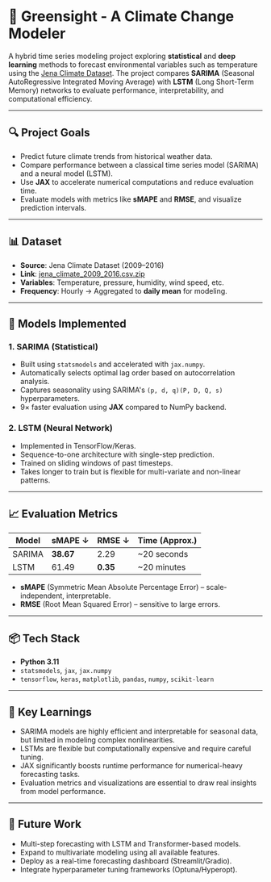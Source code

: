 # 🌱 Greensight - A Climate Change Modeler

A hybrid time series modeling project exploring **statistical** and **deep learning** methods to forecast environmental variables such as temperature using the [Jena Climate Dataset](https://storage.googleapis.com/tensorflow/tf-keras-datasets/jena_climate_2009_2016.csv.zip). The project compares **SARIMA** (Seasonal AutoRegressive Integrated Moving Average) with **LSTM** (Long Short-Term Memory) networks to evaluate performance, interpretability, and computational efficiency.

---

## 🔍 Project Goals

- Predict future climate trends from historical weather data.
- Compare performance between a classical time series model (SARIMA) and a neural model (LSTM).
- Use **JAX** to accelerate numerical computations and reduce evaluation time.
- Evaluate models with metrics like **sMAPE** and **RMSE**, and visualize prediction intervals.

---

## 📊 Dataset

- **Source**: Jena Climate Dataset (2009–2016)  
- **Link**: [jena_climate_2009_2016.csv.zip](https://storage.googleapis.com/tensorflow/tf-keras-datasets/jena_climate_2009_2016.csv.zip)  
- **Variables**: Temperature, pressure, humidity, wind speed, etc.  
- **Frequency**: Hourly → Aggregated to **daily mean** for modeling.

---

## 🧠 Models Implemented

### 1. **SARIMA (Statistical)**
- Built using `statsmodels` and accelerated with `jax.numpy`.
- Automatically selects optimal lag order based on autocorrelation analysis.
- Captures seasonality using SARIMA's `(p, d, q)(P, D, Q, s)` hyperparameters.
- 9× faster evaluation using **JAX** compared to NumPy backend.

### 2. **LSTM (Neural Network)**
- Implemented in TensorFlow/Keras.
- Sequence-to-one architecture with single-step prediction.
- Trained on sliding windows of past timesteps.
- Takes longer to train but is flexible for multi-variate and non-linear patterns.

---

## 📈 Evaluation Metrics

| Model  | sMAPE ↓ | RMSE ↓ | Time (Approx.) |
|--------|---------|--------|----------------|
| SARIMA | **38.67** | 2.29   | ~20 seconds     |
| LSTM   | 61.49    | **0.35** | ~20 minutes     |

- **sMAPE** (Symmetric Mean Absolute Percentage Error) – scale-independent, interpretable.
- **RMSE** (Root Mean Squared Error) – sensitive to large errors.

---

## 📦 Tech Stack

- **Python 3.11**
- `statsmodels`, `jax`, `jax.numpy`
- `tensorflow`, `keras`, `matplotlib`, `pandas`, `numpy`, `scikit-learn`

---

## 📌 Key Learnings

- SARIMA models are highly efficient and interpretable for seasonal data, but limited in modeling complex nonlinearities.
- LSTMs are flexible but computationally expensive and require careful tuning.
- JAX significantly boosts runtime performance for numerical-heavy forecasting tasks.
- Evaluation metrics and visualizations are essential to draw real insights from model performance.

---

## 🚀 Future Work

- Multi-step forecasting with LSTM and Transformer-based models.
- Expand to multivariate modeling using all available features.
- Deploy as a real-time forecasting dashboard (Streamlit/Gradio).
- Integrate hyperparameter tuning frameworks (Optuna/Hyperopt).
